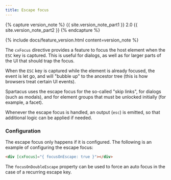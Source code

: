 ```yaml
---
title: Escape focus
---
```


{% capture version_note %}
{{ site.version_note_part1 }} 2.0 {{ site.version_note_part2 }}
{% endcapture %}

{% include docs/feature_version.html content=version_note %}

The `cxFocus` directive provides a feature to focus the host element when the `ESC` key is captured. This is useful for dialogs, as well as for larger parts of the UI that should trap the focus.

When the `ESC` key is captured while the element is already focused, the event is let go, and will "bubble up" to the ancestor tree (this is how browsers treat certain UI events).

Spartacus uses the escape focus for the so-called "skip links", for dialogs (such as modals), and for element groups that must be unlocked initially (for example, a facet).

Whenever the escape focus is handled, an output (`esc`) is emitted, so that additional logic can be applied if needed.

### Configuration

The escape focus only happens if it is configured. The following is an example of configuring the escape focus:

```html
<div [cxFocus]="{ focusOnEscape: true }"></div>
```

The `focusOnDoubleEscape` property can be used to force an auto focus in the case of a recurring escape key.
